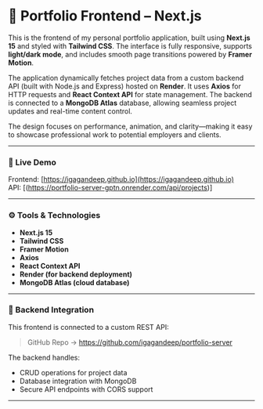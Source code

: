 # 🚀 Portfolio Frontend – Next.js

This is the frontend of my personal portfolio application, built using **Next.js 15** and styled with **Tailwind CSS**. The interface is fully responsive, supports **light/dark mode**, and includes smooth page transitions powered by **Framer Motion**.

The application dynamically fetches project data from a custom backend API (built with Node.js and Express) hosted on **Render**. It uses **Axios** for HTTP requests and **React Context API** for state management. The backend is connected to a **MongoDB Atlas** database, allowing seamless project updates and real-time content control.

The design focuses on performance, animation, and clarity—making it easy to showcase professional work to potential employers and clients.

---

### 🔗 Live Demo

Frontend: [https://igagandeep.github.io](https://igagandeep.github.io)  
API: [(https://portfolio-server-gptn.onrender.com/api/projects)]

---

### ⚙️ Tools & Technologies

- **Next.js 15**
- **Tailwind CSS**
- **Framer Motion**
- **Axios**
- **React Context API**
- **Render (for backend deployment)**
- **MongoDB Atlas (cloud database)**

---

### 📂 Backend Integration

This frontend is connected to a custom REST API:

> GitHub Repo → https://github.com/igagandeep/portfolio-server

The backend handles:
- CRUD operations for project data
- Database integration with MongoDB
- Secure API endpoints with CORS support

---

